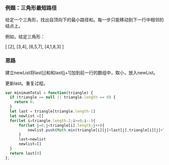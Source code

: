 ### 例题：三角形最短路径

给定一个三角形，找出自顶向下的最小路径和。每一步只能移动到下一行中相邻的结点上。

例如，给定三角形：

[
     [2],
    [3,4],
   [6,5,7],
  [4,1,8,3]
]

### 思路

建立newList将last[j]和和last[j+1]加到前一行的数组中，取小，放入newList。

更新last。重复过程。

```js
var minimumTotal = function(triangle) {
  if (triangle == null || triangle.length == 0) {
    return 0;
  }
  let last = triangle[triangle.length-1]
  let newlist =[]
  for(let i=triangle.length-2;i>=0;i--){
      for(let j=0;j<triangle[i].length;j++){
          newlist.push(Math.min(triangle[i][j]+last[j],triangle[i][j]+last[j+1]));
      }
      last=newlist
      newlist=[]
  }
  return last[0]
};
```


